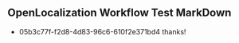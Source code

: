 ## OpenLocalization Workflow Test MarkDown
* 05b3c77f-f2d8-4d83-96c6-610f2e371bd4 
thanks!<!--HONumber=Mar16_HO3-->
